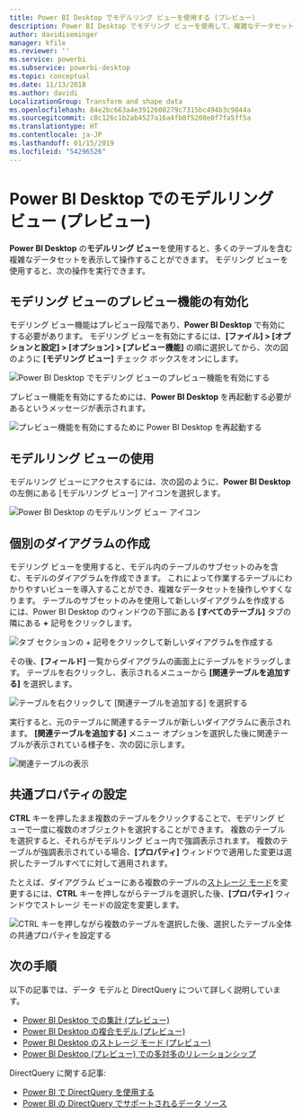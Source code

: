 ```yaml
---
title: Power BI Desktop でモデルリング ビューを使用する (プレビュー)
description: Power BI Desktop でモデリング ビューを使用して、複雑なデータセットをビジュアル形式で表示させます
author: davidiseminger
manager: kfile
ms.reviewer: ''
ms.service: powerbi
ms.subservice: powerbi-desktop
ms.topic: conceptual
ms.date: 11/13/2018
ms.author: davidi
LocalizationGroup: Transform and shape data
ms.openlocfilehash: 84e2bc663a4e3912608279c7315bc494b3c9844a
ms.sourcegitcommit: c8c126c1b2ab4527a16a4fb8f5208e0f7fa5ff5a
ms.translationtype: HT
ms.contentlocale: ja-JP
ms.lasthandoff: 01/15/2019
ms.locfileid: "54296526"
---
```

# <a name="modeling-view-in-power-bi-desktop-preview"></a>Power BI Desktop でのモデルリング ビュー (プレビュー)

**Power BI Desktop** の**モデルリング ビュー**を使用すると、多くのテーブルを含む複雑なデータセットを表示して操作することができます。 モデリング ビューを使用すると、次の操作を実行できます。


## <a name="enabling-the-modeling-view-preview-feature"></a>モデリング ビューのプレビュー機能の有効化

モデリング ビュー機能はプレビュー段階であり、**Power BI Desktop** で有効にする必要があります。 モデリング ビューを有効にするには、**[ファイル] > [オプションと設定] > [オプション] > [プレビュー機能]** の順に選択してから、次の図のように **[モデリング ビュー]** チェック ボックスをオンにします。

![Power BI Desktop でモデリング ビューのプレビュー機能を有効にする](media/desktop-modeling-view/modeling-view_01.png)

プレビュー機能を有効にするためには、**Power BI Desktop** を再起動する必要があるというメッセージが表示されます。 

![プレビュー機能を有効にするために Power BI Desktop を再起動する](media/desktop-modeling-view/modeling-view_01b.png)

## <a name="using-modeling-view"></a>モデルリング ビューの使用

モデルリング ビューにアクセスするには、次の図のように、**Power BI Desktop** の左側にある [モデルリング ビュー] アイコンを選択します。

![Power BI Desktop のモデルリング ビュー アイコン](media/desktop-modeling-view/modeling-view_02.png)

## <a name="creating-separate-diagrams"></a>個別のダイアグラムの作成

モデリング ビューを使用すると、モデル内のテーブルのサブセットのみを含む、モデルのダイアグラムを作成できます。 これによって作業するテーブルにわかりやすいビューを導入することができ、複雑なデータセットを操作しやすくなります。 テーブルのサブセットのみを使用して新しいダイアグラムを作成するには、Power BI Desktop のウィンドウの下部にある **[すべてのテーブル]** タブの隣にある **+** 記号をクリックします。

![タブ セクションの + 記号をクリックして新しいダイアグラムを作成する](media/desktop-modeling-view/modeling-view_03.png)

その後、**[フィールド]** 一覧からダイアグラムの画面上にテーブルをドラッグします。 テーブルを右クリックし、表示されるメニューから **[関連テーブルを追加する]** を選択します。

![テーブルを右クリックして [関連テーブルを追加する] を選択する](media/desktop-modeling-view/modeling-view_04.png)

実行すると、元のテーブルに関連するテーブルが新しいダイアグラムに表示されます。 **[関連テーブルを追加する]** メニュー オプションを選択した後に関連テーブルが表示されている様子を、次の図に示します。

![関連テーブルの表示](media/desktop-modeling-view/modeling-view_05.png)

## <a name="setting-common-properties"></a>共通プロパティの設定

**CTRL** キーを押したまま複数のテーブルをクリックすることで、モデリング ビューで一度に複数のオブジェクトを選択することができます。 複数のテーブルを選択すると、それらがモデルリング ビュー内で強調表示されます。 複数のテーブルが強調表示されている場合、**[プロパティ]** ウィンドウで適用した変更は選択したテーブルすべてに対して適用されます。

たとえば、ダイアグラム ビューにある複数のテーブルの[ストレージ モード](desktop-storage-mode.md)を変更するには、**CTRL** キーを押しながらテーブルを選択した後、**[プロパティ]** ウィンドウでストレージ モードの設定を変更します。

![CTRL キーを押しながら複数のテーブルを選択した後、選択したテーブル全体の共通プロパティを設定する](media/desktop-modeling-view/modeling-view_06.png)


## <a name="next-steps"></a>次の手順

以下の記事では、データ モデルと DirectQuery について詳しく説明しています。

* [Power BI Desktop での集計 (プレビュー)](desktop-aggregations.md)
* [Power BI Desktop の複合モデル (プレビュー)](desktop-composite-models.md)
* [Power BI Desktop のストレージ モード (プレビュー)](desktop-storage-mode.md)
* [Power BI Desktop (プレビュー) での多対多のリレーションシップ](desktop-many-to-many-relationships.md)


DirectQuery に関する記事:

* [Power BI で DirectQuery を使用する](desktop-directquery-about.md)
* [Power BI の DirectQuery でサポートされるデータ ソース](desktop-directquery-data-sources.md)
